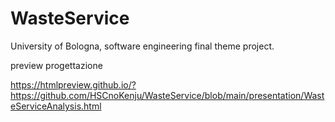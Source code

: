 # WasteService
University of Bologna, software engineering final theme project.


preview progettazione

https://htmlpreview.github.io/?https://github.com/HSCnoKenju/WasteService/blob/main/presentation/WasteServiceAnalysis.html
